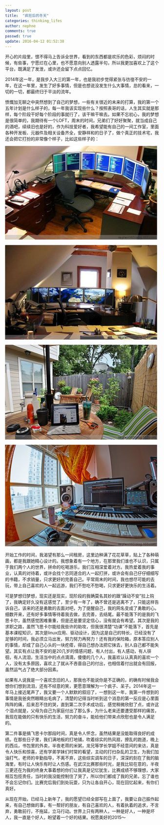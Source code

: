 ```yaml
---
layout: post
title:  "疯狂后的冬天"
categories: thinking_lifes
author: nephne
comments: true
passwd: true
update: 2016-04-12 01:52:38
---
```

开心的片段里，恨不得马上告诉全世界，看到的东西都是欢乐的色彩，烦闷的时候，有些事，宁愿烂在心里，也不愿意向别人透露半句，所以我更加喜欢上了这个平台，既满足了发泄，或许还会留下点点回忆。

<!--more-->
2014年这一年，是我步入大三的第一年，也是我初步觉得紧张与彷徨不安的一年，在这一年里，发生了好多事情，但是也想说没发生什么大事情，总的看来，一切的一切，都最终归于平淡的流年。
        
愤慨加无聊之中突然想到了自己的梦想，一些有关很近的未来的打算，我的第一个五年计划是什么样子的，每一年我该实现些什么？按照表哥的话，人生其实就是那样，每个阶段干好每个阶段的事就行了，该干嘛干嘛去。如果不忘初心，我的梦想是很简单的，我期待有一个LOFT，周末的时间，兄弟们了好好聚聚，就当成自己的酒吧，续续旧也是好的，作为科技爱好者，我希望能有自己的一间工作室，里面各种开发板、元器件及相关设备齐全，安静祥和的日子了，做个真正的技术宅，我还会把它打扮的非常像个样子，比如这些样子的：

![computer](/assets/computer.png)

![computer](/assets/computer1.png)

![computer](/assets/computer2.jpeg)

![computer](/assets/computer2.png)
 
开始工作的时间，我渴望有那么一间租房，这里边种满了花花草草，贴上了各种萌画，都是我跟她精心设计的。我想象着有一个地方，在那里我们谁也不认识，只属于我们两个人的世界，拼命的吃喝游乐，我们互相深爱着对方。我热爱着我的事业，认真的对待着，或许会找个志同道合的人一起打拼，或许会有自己仔仔细细写的书籍，不求销量，只求更好的完善自己。平常周末的时间，我也想尽可能的去玩，带上自己喜欢的人一起远游，我们不愁吃不愁喝，只求更好更快乐的生活着。
        
可是梦想归梦想，现实还是现实，现阶段的我确莫名其妙的跟“躁动不安”拉上钩了，我确定好久没有这感觉了，至少有一年了，确不曾还是逃离不了，只能这样告诉自己，该来的还是勇敢的去面对吧，为了提醒自己，我的网名变成了勇敢的心。细数开来，还有好多事情等待着我去做，去完善，去结尾。最不能落下的是我的飞思卡尔，虽然感觉困难重重，但是还是要坚定信心，没有就会有希望。其次是我的求职之路，虽然飞思卡尔能给我些许的助攻，但我很清楚“功课”不能落下，首先是基本课程知识，其次是linux应用、驱动设计，因为这是自己的特长，已经没有了足够的时间，我必须立马出发，努力努力再努力！还有我的保险箱，原本答应别人的事情，却成了自己心头的一块疙瘩，得自己想办法把它抹去，别人自己都不能失望。其实有点让我不安的是20几岁的情感问题，有人付出，有人感动，有人徘徊，有人流泪，生活当中的点点滴滴，傻傻的几个人，我喜欢认认真真的喜欢一个人，没有太多原因，喜欢上了就从不吝啬自己的付出，也相信着付出就会有回报，虽然运气占了绝大部分因素。

如果有人说我是一个喜欢念旧的人，那我也不能说你是不正确的，的确有时候我会想你们想到流泪，还有不经意的笑，更愿意理解为一个疯子、呆子。2014年这一年马上接近尾声了，我又要一个人默默的叙旧了，一想到这一年，我第一件想到的事情是我爸突然眼睛出毛病了，清楚的记得当时听到这个消息的第一反应是心里面阵阵的痛，后来忍不住的哭，直到第二次手术成功后，感觉稍微欣慰了点，或许这个泪点就是，父母为自己为家庭付出了那么多，为什么老来还要遭受那样的痛苦，我现在能做的只有快乐的生活，努力的奋斗，能给他们带来点欣慰也是令人满足的。

第二件事是搞飞思卡尔那段时间，真是令人怀念，虽然结果是没能取得良好的成绩。在那些日子里，我们满地板的打地铺，吹着综实的热风扇，撩乱的跑道，晚上的西瓜，书包里的外卖，半夜老蒋的米粥，龙兄等学长学姐不经意间的来访，真是令人快乐和惊喜，还有学弟学妹们时常的看望，主动的打扫杂乱的卫生，为我们加油打气，老师的辛勤指导，不离不弃，这些综实调车的日子，深深的刻在了我的脑海里，有时让人快乐有时让人伤感。在武汉比赛那些时光，是我比较在意的，半夜三更还在为我的终身大事着想的你们让我真是记忆犹生，比赛成绩不够理想，大家相互包揽责任，当时的我没能控制住了哭了，所以你们都成了我的兄弟，忘了谁也不会忘记你们。比赛完后我们到处玩耍，只为让各自开心，现在回忆起来，有你们真好。

从现在开始，已经马上新年了，我的愿望已经全部写在上面了，我要让自己振作起来，有自己想做的事，有一帮好的朋友，有自己喜欢的人，有着执着的追求，不言弃，勇敢前行，不拖延，立马行动。世界上只有两种人，一种是好人，一种是坏人，我一直是个好人，盼望着一个好的结果。祝愿美好的2015～